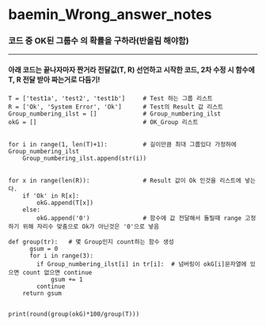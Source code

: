 # baemin_Wrong_answer_notes

### 코드 중 OK된 그룹수 의 확률을 구하라(반올림 해야함)
* * *
#### 아래 코드는 끝나자마자 짠거라 전달값(T, R) 선언하고 시작한 코드, 2차 수정 시 함수에 T, R 전달 받아 짜는거로 다듬기! 

    T = ['test1a', 'test2', 'test1b']     # Test 하는 그룹 리스트
    R = ['Ok', 'System Error', 'Ok']      # Test의 Result 값 리스트
    Group_numbering_ilst = []             # Group_numbering_ilst
    okG = []                              # OK_Group 리스트


    for i in range(1, len(T)+1):          # 길이만큼 최대 그룹있다 가정하에 Group_numbering_ilst
        Group_numbering_ilst.append(str(i))
    
    
    for x in range(len(R)):               # Result 값이 Ok 인것을 리스트에 넣는다.
        if 'Ok' in R[x]:
            okG.append(T[x])
        else:
            okG.append('0')               # 함수에 값 전달해서 돌릴때 range 고정하기 위해 자리수 맞춤으로 Ok가 아닌것은 '0'으로 넣음

    def group(tr):   # 몇 Group인지 count하는 함수 생성
	      gsum = 0
	      for i in range(3):
            if Group_numbering_ilst[i] in tr[i]:  # 넘버링이 okG[i]문자열에 있으면 count 없으면 continue
                gsum += 1
            continue
        return gsum
	

    print(round(group(okG)*100/group(T)))

